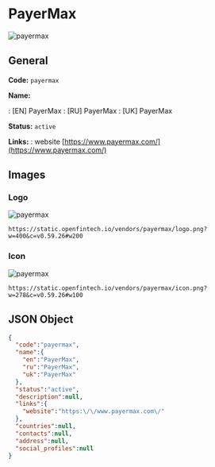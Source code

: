 
# PayerMax 
![payermax](https://static.openfintech.io/vendors/payermax/logo.png?w=400&c=v0.59.26#w200)  

## General 
 
**Code:** `payermax` 
 
**Name:** 
 
:	[EN] PayerMax 
:	[RU] PayerMax 
:	[UK] PayerMax 
 
**Status:** `active` 
 
**Links:** 
: website [https://www.payermax.com/](https://www.payermax.com/) 
 

## Images 

### Logo 
 
![payermax](https://static.openfintech.io/vendors/payermax/logo.png?w=400&c=v0.59.26#w200)  

```
https://static.openfintech.io/vendors/payermax/logo.png?w=400&c=v0.59.26#w200
```  

### Icon 
 
![payermax](https://static.openfintech.io/vendors/payermax/icon.png?w=278&c=v0.59.26#w100)  

```
https://static.openfintech.io/vendors/payermax/icon.png?w=278&c=v0.59.26#w100
```  

## JSON Object 

```json
{
  "code":"payermax",
  "name":{
    "en":"PayerMax",
    "ru":"PayerMax",
    "uk":"PayerMax"
  },
  "status":"active",
  "description":null,
  "links":{
    "website":"https:\/\/www.payermax.com\/"
  },
  "countries":null,
  "contacts":null,
  "address":null,
  "social_profiles":null
}
```  
